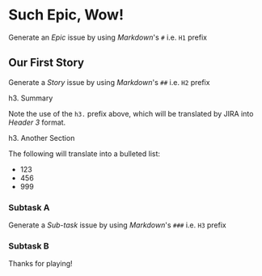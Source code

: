 # Such Epic, Wow!

Generate an _Epic_ issue by using _Markdown_'s `#` i.e. `H1` prefix

## Our First Story

Generate a _Story_ issue by using _Markdown_'s `##` i.e. `H2` prefix

h3. Summary

Note the use of the `h3.` prefix above, which will be translated by JIRA into _Header 3_ format.

h3. Another Section

The following will translate into a bulleted list: 

* 123
* 456
* 999

### Subtask A

Generate a _Sub-task_ issue by using _Markdown_'s `###` i.e. `H3` prefix

### Subtask B

Thanks for playing!
